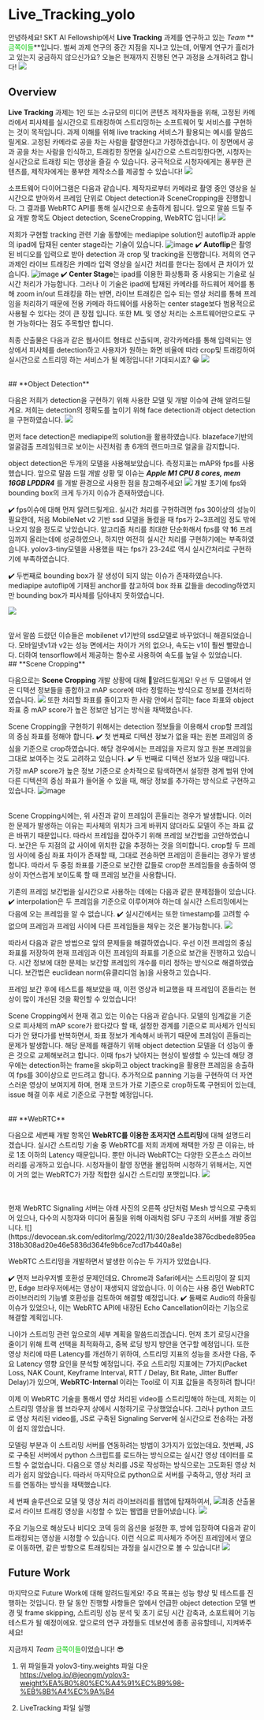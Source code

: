 # Live_Tracking_yolo


안녕하세요! SKT AI Fellowship에서 **Live Tracking** 과제를 연구하고 있는 *Team* **<span style="color: #0ac90b">금쪽이들</span>**입니다.
벌써 과제 연구의 중간 지점을 지나고 있는데, 어떻게 연구가 흘러가고 있는지 궁금하지 않으신가요?
오늘은 현재까지 진행된 연구 과정을 소개하려고 합니다!
![](https://devocean.sk.com/editorImg/2022/11/30/6ea52f90b64a03fd9b477ba3655664167682d3566bc2d2e7638d8f833865014e)

## **Overview**

**Live Tracking** 과제는 1인 또는 소규모의 미디어 콘텐츠 제작자들을 위해, 고정된 카메라에서 피사체를 실시간으로 트래킹하여 스트리밍하는 소프트웨어 및 서비스를 구현하는 것이 목적입니다.
과제 이해를 위해 live tracking 서비스가 활용되는 예시를 말씀드릴게요.
고정된 카메라로 공을 차는 사람을 촬영한다고 가정하겠습니다. 이 장면에서 공과 공을 차는 사람을 인식하고, 트래킹한 장면을 실시간으로 스트리밍한다면, 시청자는 실시간으로 트래킹 되는 영상을 즐길 수 있습니다.
궁극적으로 시청자에게는 풍부한 콘텐츠를, 제작자에게는 풍부한 제작소스를 제공할 수 있습니다!
![](https://devocean.sk.com/editorImg/2022/11/30/9f514da724b7d8e72ff917d7bc8630af5a55dd683e6c40b6c2ae0caf71e2de4f)

소프트웨어 다이어그램은 다음과 같습니다.
제작자로부터 카메라로 촬영 중인 영상을 실시간으로 받아와서 프레임 단위로 Object detection과 SceneCropping을 진행합니다. 그 결과를 WebRTC API를 통해 실시간으로 송출하게 됩니다.
앞으로 말씀 드릴 주요 개발 항목도 Object detection, SceneCropping, WebRTC 입니다!
![](https://devocean.sk.com/editorImg/2022/11/30/0e4888cf2151211b196a2f1108fbc7ad25f5601f42c998db85b3bfdbcd20c1d1)

저희가 구현할 tracking 관련 기술 동향에는 mediapipe solution인 autoflip과 apple의 ipad에 탑재된 center stage라는 기술이 있습니다.
![image](https://devocean.sk.com/news/Live_Tracking_4.gif)
<span style="font-family:Apple Color Emoji,Segoe UI Emoji,NotoColorEmoji,Noto Color Emoji,Segoe UI Symbol,Android Emoji,EmojiSymbols;line-height:1em;white-space:nowrap;font-size:1em" aria-label="✔️" role="image">✔️ </span>**Autoflip**은 촬영된 비디오를 입력으로 받아 detection 과 crop 및 tracking을 진행합니다. 저희의 연구 과제인 라이브 트래킹은 카메라 입력 영상을 실시간 처리를 한다는 점에서 큰 차이가 있습니다.
![image](https://devocean.sk.com/news/Live_Tracking_5.gif)
<span style="font-family:Apple Color Emoji,Segoe UI Emoji,NotoColorEmoji,Noto Color Emoji,Segoe UI Symbol,Android Emoji,EmojiSymbols;line-height:1em;white-space:nowrap;font-size:1em" aria-label="✔️" role="image">✔️ </span>**Center Stage**는 ipad를 이용한 화상통화 중 사용되는 기술로 실시간 처리가 가능합니다.
그러나 이 기술은 ipad에 탑재된 카메라를 하드웨어 제어를 통해 zoom in/out 트래킹을 하는 반면, 라이브 트래킹은 입수 되는 영상 처리를 통해 프레임을 처리하기 때문에 전용 카메라 하드웨어를 사용하는 center stage보다 범용적으로 사용될 수 있다는 것이 큰 장점 입니다. 또한 ML 및 영상 처리는 소프트웨어만으로도 구현 가능하다는 점도 주목할만 합니다.

최종 산출물은 다음과 같은 웹사이트 형태로 산출되며, 광각카메라를 통해 입력되는 영상에서 피사체를 detection하고 사용자가 원하는 화면 비율에 따라 crop및 트래킹하여 실시간으로 스트리밍 하는 서비스가 될 예정입니다!
기대되시죠? 😀
![](https://devocean.sk.com/editorImg/2022/11/30/cf8ec0a95d5decd8702099dbacad50291486457039ff0c267089fe0f61defce1)

<br>
## **Object Detection**

다음은 저희가 detection을 구현하기 위해 사용한 모델 및 개발 이슈에 관해 알려드릴게요.
저희는 detection의 정확도를 높이기 위해 face detection과 object detection을 구현하였습니다.
![](https://devocean.sk.com/editorImg/2022/11/30/d5d907beb762790db303d3477c20f45c82c4e1549705c93aea95b4ac3dc367d6)

먼저 face detection은 mediapipe의 solution을 활용하였습니다. blazeface기반의 얼굴검출 프레임워크로 보이는 사진처럼 총 6개의 랜드마크로 얼굴을 감지합니다.

object detection은 두개의 모델을 사용해보았습니다. 측정지표는 mAP와 fps를 사용했습니다.
앞으로 말씀 드릴 개발 상황 및 이슈는 ***Apple M1 CPU 8 cores, mem 16GB LPDDR4*** 를 개발 환경으로 사용한 점을 참고해주세요!
![](https://devocean.sk.com/editorImg/2022/11/30/901cec12514ddbc16c577f381e6b7242bcc856d6a17961250fa4196a3501bcd7)
개발 초기에 fps와 bounding box의 크게 두가지 이슈가 존재하였습니다.

<span style="font-family:Apple Color Emoji,Segoe UI Emoji,NotoColorEmoji,Noto Color Emoji,Segoe UI Symbol,Android Emoji,EmojiSymbols;line-height:1em;white-space:nowrap;font-size:1em" aria-label="✔️" role="image">✔️ </span>fps이슈에 대해 먼저 알려드릴게요. 실시간 처리를 구현하려면 fps 30이상의 성능이 필요한데, 처음 MobileNet v2 기반 ssd 모델을 돌렸을 때 fps가 2\~3프레임 정도 밖에 나오지 않을 정도로 낮았습니다.
알고리즘 처리를 최대한 단순화해서 fps를 약 **1**6 프레임까지 올리는데에 성공하였으나, 하지만 여전히 실시간 처리를 구현하기에는 부족하였습니다. yolov3-tiny모델을 사용했을 때는 fps가 23-24로 역시 실시간처리로 구현하기에 부족하였습니다.

<span style="font-family:Apple Color Emoji,Segoe UI Emoji,NotoColorEmoji,Noto Color Emoji,Segoe UI Symbol,Android Emoji,EmojiSymbols;line-height:1em;white-space:nowrap;font-size:1em" aria-label="✔️" role="image">✔️ </span>두번째로 bounding box가 잘 생성이 되지 않는 이슈가 존재하였습니다.
mediapipe autoflip에 기재된 anchor를 참고하여 box 좌표 값들을 decoding하였지만 bounding box가 피사체를 담아내지 못하였습니다.

![](https://devocean.sk.com/editorImg/2022/11/30/60fd43da698f1826fe83921777d20b5f6e214f51f33a7b530d00c7328f230967)

<br>
앞서 말씀 드렸던 이슈들은 mobilenet v1기반의 ssd모델로 바꾸었더니 해결되었습니다.
모바일넷v1과 v2는 성능 면에서는 차이가 거의 없으나, 속도는 v1이 훨씬 빨랐습니다. 더하여 tensorflow에서 제공하는 함수로 사용하여 속도를 높일 수 있었습니다.

<br>
## **Scene Cropping**

다음으로는 **Scene Cropping** 개발 상황에 대해 알려드릴게요!
우선 두 모델에서 얻은 디텍션 정보들을 종합하고 mAP score에 따라 정렬하는 방식으로 정보를 전처리하였습니다.
![](https://devocean.sk.com/editorImg/2022/11/30/3e90a0a48db0b7bd49ad9f4edbe87893a6837dd2ee495913e332578414f96089)
또한 처리할 좌표를 줄이고자 한 사람 안에서 잡히는 face 좌표와 object 좌표 중 mAP score가 높은 정보만 남기는 방식을 채택했습니다.

Scene Cropping을 구현하기 위해서는 detection 정보들을 이용해서 crop할 프레임의 중심 좌표를 정해야 합니다.
✔️ 첫 번째로 디텍션 정보가 없을 때는 원본 프레임의 중심을 기준으로 crop하였습니다. 해당 경우에서는 프레임을 자르지 않고 원본 프레임을 그대로 보여주는 것도 고려하고 있습니다.
✔️ 두 번째로 디텍션 정보가 있을 때입니다. 가장 mAP score가 높은 정보 기준으로 순차적으로 탐색하면서 설정한 경계 범위 안에 다른 디텍션의 중심 좌표가 들어올 수 있을 때, 해당 정보를 추가하는 방식으로 구현하고 있습니다.
![image](https://devocean.sk.com/news/Live_Tracking_11.gif)

<br>
Scene Cropping시에는, 위 사진과 같이 프레임이 흔들리는 경우가 발생합니다. 이러한 문제가 발생하는 이유는 피사체의 위치가 크게 바뀌지 않더라도 모델이 주는 좌표 값은 바뀌기 때문입니다.
따라서 프레임을 잡아주기 위해 프레임 보간법을 고안하였습니다. 보간은 두 지점의 값 사이에 위치한 값을 추정하는 것을 의미합니다.
crop할 두 프레임 사이에 중심 좌표 차이가 존재할 때, 그대로 전송하면 프레임이 흔들리는 경우가 발생합니다. 따라서 두 중점 좌표를 기준으로 보간한 값들로 crop한 프레임들을 송출하여 영상이 자연스럽게 보이도록 할 때 프레임 보간을 사용합니다.

기존의 프레임 보간법을 실시간으로 사용하는 데에는 다음과 같은 문제점들이 있습니다.
✔️ interpolation은 두 프레임을 기준으로 이루어져야 하는데 실시간 스트리밍에서는 다음에 오는 프레임을 알 수 없습니다.
✔️ 실시간에서는 또한 timestamp를 고려할 수 없으며 프레임과 프레임 사이에 다른 프레임들을 채우는 것은 불가능합니다.
![](https://devocean.sk.com/editorImg/2022/11/30/b12d03863001ea9bb7e027fbf82c33ecec805a2be7a5f15340e1f3ac34effd62)

따라서 다음과 같은 방법으로 앞의 문제들을 해결하였습니다.
우선 이전 프레임의 중심 좌표를 저장하여 현재 프레임과 이전 프레임의 좌표를 기준으로 보간을 진행하고 있습니다.
시간 정보에 대한 문제는 보간할 프레임의 개수를 미리 정하는 방식으로 해결하였습니다. 보간법은 euclidean norm(유클리디엄 놈)을 사용하고 있습니다.

프레임 보간 후에 테스트를 해보았을 때, 이전 영상과 비교했을 때 프레임이 흔들리는 현상이 많이 개선된 것을 확인할 수 있었습니다!

Scene Cropping에서 현재 겪고 있는 이슈는 다음과 같습니다.
모델의 임계값을 기준으로 피사체의 mAP score가 왔다갔다 할 때, 설정한 경계를 기준으로 피사체가 인식되다가 안 됐다가를 반복하면서, 좌표 정보가 계속해서 바뀌기 때문에 프레임이 흔들리는 문제가 발생합니다.
해당 문제를 해결하기 위해 object detection 모델을 더 성능이 좋은 것으로 교체해보려고 합니다. 이때 fps가 낮아지는 현상이 발생할 수 있는데 해당 경우에는 detection하는 frame을 skip하고 object tracking을 활용한 프레임을 송출하여 fps를 30이상으로 만드려고 합니다.
추가적으로 panning 기능을 구현하여 더 자연스러운 영상이 보여지게 하며, 현재 코드가 가로 기준으로 crop하도록 구현되어 있는데, issue 해결 이후 세로 기준으로 구현할 예정입니다.

<br>
## **WebRTC**

다음으로 세번째 개발 항목인 **WebRTC를 이용한 초저지연 스트리밍**에 대해 설명드리겠습니다.
실시간 스트리밍 기술 중 WebRTC를 저희 과제에 채택한 가장 큰 이유는, 바로 1초 이하의 Latency 때문입니다.
뿐만 아니라 WebRTC는 다양한 오픈소스 라이브러리를 공개하고 있습니다. 시청자들이 촬영 장면을 몰입하며 시청하기 위해서는, 지연이 거의 없는 WebRTC가 가장 적합한 실시간 스트리밍 포맷입니다.
![](https://devocean.sk.com/editorImg/2022/11/30/b9eb8f1bc71e63737c75afdae9a52a23b8e02052c309684b159e795624714c93)

<br>
<br>
현재 WebRTC Signaling 서버는 아래 사진의 오른쪽 상단처럼 Mesh 방식으로 구축되어 있으나, 다수의 시청자와 미디어 품질을 위해 아래처럼 SFU 구조의 서버를 개발 중입니다.
![](https://devocean.sk.com/editorImg/2022/11/30/28ea1de3876cdbede895ea318b308ad20e46e5836d364fe9b6ce7cd17b440a8e)

WebRTC 스트리밍을 개발하면서 발생한 이슈는 두 가지가 있었습니다.

<span style="font-family:Apple Color Emoji,Segoe UI Emoji,NotoColorEmoji,Noto Color Emoji,Segoe UI Symbol,Android Emoji,EmojiSymbols;line-height:1em;white-space:nowrap;font-size:1em" aria-label="✔️" role="image">✔️</span> 먼저 브라우저별 호환성 문제인데요. Chrome과 Safari에서는 스트리밍이 잘 되지만, Edge 브라우저에서는 영상이 재생되지 않았습니다.
이 이슈는 사용 중인 WebRTC 라이브러리의 기능별 호환성을 검토하여 해결할 예정입니다.
<span role="image" aria-label="✔️" style="font-family:Apple Color Emoji,Segoe UI Emoji,NotoColorEmoji,Noto Color Emoji,Segoe UI Symbol,Android Emoji,EmojiSymbols;line-height:1em;white-space:nowrap;font-size:1em">✔️</span> 둘째로 Audio의 하울링 이슈가 있었으나, 이는 WebRTC API에 내장된 Echo Cancellation이라는 기능으로 해결할 계획입니다.

나아가 스트리밍 관련 앞으로의 세부 계획을 말씀드리겠습니다.
먼저 초기 로딩시간을 줄이기 위해 트랙 선택을 최적화하고, 중복 로딩 방지 방안을 연구할 예정입니다.
또한 영상 처리에 따른 Latency를 개선하기 위하여, 스트리밍 지표의 성능을 조사한 다음, 주요 Latency 영향 요인을 분석할 예정입니다.
주요 스트리밍 지표에는 7가지(Packet Loss, NAK Count, Keyframe Interval, RTT / Delay, Bit Rate, Jitter Buffer Delay)가 있으며, <span data-reactroot="" class="notion-enable-hover" data-token-index="1" style="font-weight:600">WebRTC-Internal </span>이라는 Tool로 이 지표 값들을 측정하려 합니다!

이제 이 WebRTC 기술을 통해서 영상 처리된 video를 스트리밍해야 하는데, 저희는 이 스트리밍 영상을 웹 브라우저 상에서 시청하기로 구상했었습니다.
그러나 python 코드로 영상 처리된 video를, JS로 구축된 Signaling Server에 실시간으로 전송하는 과정이 쉽지 않았습니다.

모델링 부분과 이 스트리밍 서버를 연동하려는 방법이 3가지가 있었는데요.
첫번째, JS로 구축된 서버에서 python 스크립트를 로드하는 방식으로는 실시간 영상 데이터를 로드할 수 없었습니다.
다음으로 영상 처리를 JS로 작성하는 방식으로는 고도화된 영상 처리가 쉽지 않았습니다.
따라서 마지막으로 python으로 서버를 구축하고, 영상 처리 코드를 연동하는 방식을 채택했습니다.

세 번째 솔루션으로 모델 및 영상 처리 라이브러리를 웹앱에 탑재하여서,
![](https://devocean.sk.com/editorImg/2022/11/30/1debe7e567ff6d7259723cbcbd9492bc697c2dfe7a234ac1985aac753c0a1605)최종 산출물로서 라이브 트래킹 영상을 시청할 수 있는 웹앱을 만들어냈습니다.
![](https://devocean.sk.com/editorImg/2022/11/30/dd4c7c9cfca40f107992029c1f5cea3e54aeed405ad30bf18502ffd5d1b62c6b)

주요 기능으로 해상도나 비디오 코덱 등의 옵션을 설정한 후, 방에 입장하여 다음과 같이 트래킹되는 영상을 시청할 수 있습니다.
이런 식으로 피사체가 주어진 프레임에서 옆으로 이동하면, 같은 방향으로 트래킹되는 과정을 실시간으로 볼 수 있습니다!
![](https://devocean.sk.com/editorImg/2022/11/30/e77715da04af97384272c568cbb1d1c6d53778db36b4137ee8b69bcbb4bd063d)

## **Future Work**

마지막으로 Future Work에 대해 알려드릴게요!
주요 목표는 성능 향상 및 테스트를 진행하는 것입니다.
한 달 동안 진행할 사항들은 앞에서 언급한 object detection 모델 변경 및 frame skipping, 스트리밍 성능 분석 및 초기 로딩 시간 감축과, 소포트웨어 기능 테스트가 될 예정이에요.
앞으로의 연구 과정들도 데보션에 종종 공유할테니, 지켜봐주세요!

지금까지 *Team* <span style="color: #0ac90b">금쪽이들</span>이었습니다! 😎



1. 위 파일들과 yolov3-tiny.weights 파일 다운
https://velog.io/@jeongm/yolov3-weight%EA%B0%80%EC%A4%91%EC%B9%98-%EB%8B%A4%EC%9A%B4

2. LiveTracking 파일 실행
